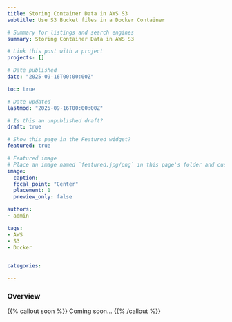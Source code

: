 ```yaml
---
title: Storing Container Data in AWS S3
subtitle: Use S3 Bucket files in a Docker Container

# Summary for listings and search engines
summary: Storing Container Data in AWS S3

# Link this post with a project
projects: []

# Date published
date: "2025-09-16T00:00:00Z"

toc: true

# Date updated
lastmod: "2025-09-16T00:00:00Z"

# Is this an unpublished draft?
draft: true

# Show this page in the Featured widget?
featured: true

# Featured image
# Place an image named `featured.jpg/png` in this page's folder and customize its options here.
image:
  caption:
  focal_point: "Center"
  placement: 1
  preview_only: false

authors:
- admin

tags:
- AWS
- S3
- Docker


categories:

---
```


<!--more-->

### Overview

{{% callout soon %}}
Coming soon...
{{% /callout %}}

